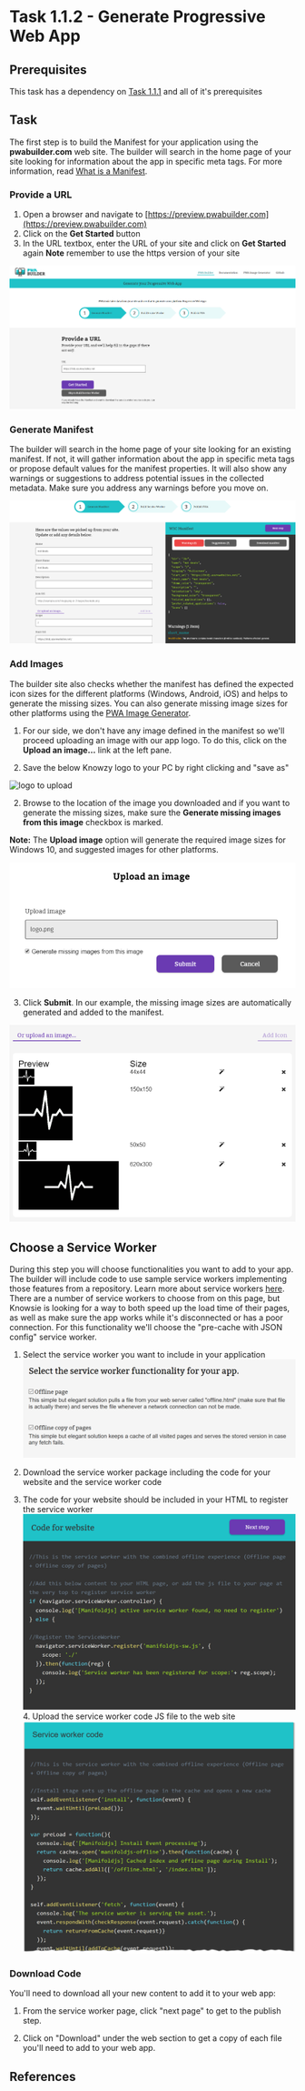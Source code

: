 # Task 1.1.2 - Generate Progressive Web App

## Prerequisites 

This task has a dependency on [Task 1.1.1](111_BuildWebApp.md) and all of it's prerequisites


## Task 

The first step is to build the Manifest for your application using the **pwabuilder.com** web site. The builder will search in the home page of your site looking for information about the app in specific meta tags. For more information, read [What is a Manifest](http://docs.pwabuilder.com/whatPWA/what-is-a-manifest/).

### Provide a URL 

1. Open a browser and navigate to [https://preview.pwabuilder.com](https://preview.pwabuilder.com)
2. Click on the **Get Started** button 
3. In the URL textbox, enter the URL of your site and click on **Get Started** again 
**Note** remember to use the https version of your site

![Provide a URL](images/quickstart-pwa-website-provide-a-url.png) 

### Generate Manifest 
The builder will search in the home page of your site looking for an existing manifest. If not, it will gather information about the app in specific meta tags or propose default values for the manifest properties. It will also show any warnings or suggestions to address potential issues in the collected metadata. Make sure you address any warnings before you move on. 

![Generate Manifest](images/quickstart-pwa-website-generate-manifest.png) 


### Add Images 
The builder site also checks whether the manifest has defined the expected icon sizes for the different platforms (Windows, Android, iOS) and helps to generate the missing sizes. You can also generate missing image sizes for other platforms using the [PWA Image Generator](http://appimagegenerator-pre.azurewebsites.net/). 

1. For our side, we don't have any image defined in the manifest so we'll proceed uploading an image with our app logo. To do this, click on the **Upload an image…** link at the left pane. 

2. Save the below Knowzy logo to your PC by right clicking and "save as"

 ![logo to upload](images/knozylogo.png) 

2. Browse to the location of the image you downloaded and if you want to generate the missing sizes, make sure the **Generate missing images from this image** checkbox is marked. 

**Note:** The **Upload image** option will generate the required image sizes for Windows 10, and suggested images for other platforms.

 ![Upload an Image](images/quickstart-pwa-website-upload-an-image.png) 

3. Click **Submit**. In our example, the missing image sizes are automatically generated and added to the manifest.

 ![Images Preview](images/quickstart-pwa-website-images-preview.png) 


## Choose a Service Worker
During this step you will choose functionalities you want to add to your app. The builder will include code to use sample service workers implementing those features from a repository. Learn more about service workers [here](../whatPWA/what-is-a-service-worker.md). There are a number of service workers to choose from on this page, but Knowsie is looking for a way to both speed up the load time of their pages, as well as make sure the app works while it's disconnected or has a poor connection.  For this functionality we'll choose the "pre-cache with JSON config" service worker.

1. Select the service worker you want to include in your application ![Select Service Workers](images/quickstart-pwa-website-select-service-workers.png) 

2. Download the service worker package including the code for your website and the service worker code 

3. The code for your website should be included in your HTML to register the service worker ![Code for Website](images/quickstart-pwa-website-code-for-website.png) 4. Upload the service worker code JS file to the web site ![Service Worker Code](images/quickstart-pwa-website-service-worker-code.png) 


### Download Code
You'll need to download all your new content to add it to your web app:

1. From the service worker page, click "next page" to get to the publish step.

2. Click on "Download" under the web section to get a copy of each file you'll need to add to your web app.

## References











